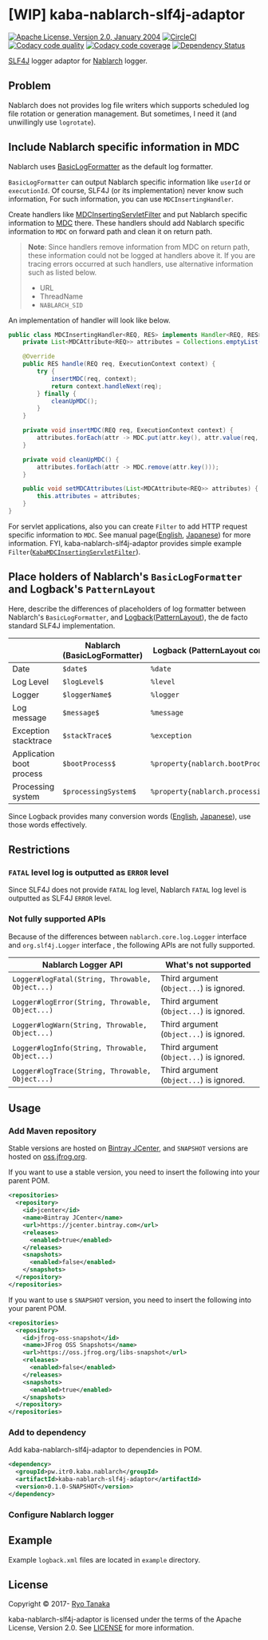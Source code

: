 # [WIP] kaba-nablarch-slf4j-adaptor

[![Apache License, Version 2.0, January 2004](https://img.shields.io/github/license/ryotan/kaba-nablarch-slf4j-adaptor.svg?style=flat)](http://www.apache.org/licenses/)
[![CircleCI](https://circleci.com/gh/ryotan/kaba-nablarch-slf4j-adaptor.svg?style=shield)](https://circleci.com/gh/ryotan/kaba-nablarch-slf4j-adaptor)
[![Codacy code quality](https://api.codacy.com/project/badge/grade/efb68232f2ff4302bae27935b897467d)](https://www.codacy.com?utm_source=github.com&utm_medium=referral&utm_content=ryotan/kaba-nablarch-slf4j-adaptor&utm_campaign=Badge_Grade)
[![Codacy code coverage](https://api.codacy.com/project/badge/coverage/efb68232f2ff4302bae27935b897467d)](https://www.codacy.com/app/ryotan/kaba-vault?utm_source=github.com&utm_medium=referral&utm_content=ryotan/kaba-vault&utm_campaign=Badge_Coverage)
[![Dependency Status](https://www.versioneye.com/user/projects/5888e09ec64626004e05780e/badge.svg)](https://www.versioneye.com/user/projects/573791b7a0ca35004baf9553)

[SLF4J](https://www.slf4j.org/) logger adaptor for [Nablarch](https://github.com/nablarch/nablarch) logger.

## Problem

Nablarch does not provides log file writers which supports scheduled log file rotation or generation management. But sometimes, I need it (and unwillingly use `logrotate`).


## Include Nablarch specific information in MDC

Nablarch uses [BasicLogFormatter](https://nablarch.github.io/docs/5u7/javadoc/nablarch/core/log/basic/BasicLogFormatter.html) as the default log formatter.

`BasicLogFormatter` can output Nablarch specific information like `userId` or `executionId`.
Of course, SLF4J (or its implementation) never know such information, For such information, you can use  `MDCInsertingHandler`.

Create handlers like [MDCInsertingServletFilter](https://logback.qos.ch/xref/ch/qos/logback/classic/helpers/MDCInsertingServletFilter.html) and put Nablarch specific information to [MDC](https://logback.qos.ch/manual/mdc.html) there.
These handlers should add Nablarch specific information to `MDC` on forward path and clean it on return path.

> **Note**: Since handlers remove information from MDC on return path, these information could not be logged at handlers above it.
>   If you are tracing errors occurred at such handlers, use alternative information such as listed below.
>   * URL
>   * ThreadName 
>   * `NABLARCH_SID`

An implementation of handler will look like below.

```java
public class MDCInsertingHandler<REQ, RES> implements Handler<REQ, RES> {
    private List<MDCAttribute<REQ>> attributes = Collections.emptyList();

    @Override
    public RES handle(REQ req, ExecutionContext context) {
        try {
            insertMDC(req, context);
            return context.handleNext(req);
        } finally {
            cleanUpMDC();
        }
    }

    private void insertMDC(REQ req, ExecutionContext context) {
        attributes.forEach(attr -> MDC.put(attr.key(), attr.value(req, context)));
    }

    private void cleanUpMDC() {
        attributes.forEach(attr -> MDC.remove(attr.key()));
    }

    public void setMDCAttributes(List<MDCAttribute<REQ>> attributes) {
        this.attributes = attributes;
    }
}
```

For servlet applications, also you can create `Filter` to add HTTP request specific information to `MDC`. See manual page([English](https://logback.qos.ch/manual/mdc.html#autoMDC), [Japanese](https://logback.qos.ch/manual/mdc_ja.html#autoMDC)) for more information.
FYI, kaba-nablarch-slf4j-adaptor provides simple example `Filter`([`KabaMDCInsertingServletFilter`](/src/main/java/pw/itr0/kaba/nablarch/slf4j/filter/KabaMDCInsertingServletFilter.java)).


## Place holders of Nablarch's `BasicLogFormatter` and Logback's `PatternLayout`

Here, describe the differences of placeholders of log formatter between Nablarch's `BasicLogFormatter`, and [Logback](https://logback.qos.ch/)([PatternLayout](https://logback.qos.ch/manual/layouts.html#ClassicPatternLayout)), the de facto standard SLF4J implementation.

|                           | Nablarch (BasicLogFormatter) | Logback (PatternLayout conversion)     |
|:--------------------------|------------------------------|----------------------------------------|
| Date                      | `$date$`                     | `%date`                                |
| Log Level                 | `$logLevel$`                 | `%level`                               |
| Logger                    | `$loggerName$`               | `%logger`                              |
| Log message               | `$message$`                  | `%message`                             |
| Exception stacktrace      | `$stackTrace$`               | `%exception`                           |
| Application boot process  | `$bootProcess$`              | `%property{nablarch.bootProcess}`      |
| Processing system         | `$processingSystem$`         | `%property{nablarch.processingSystem}` |

Since Logback provides many conversion words ([English](https://logback.qos.ch/manual/layouts.html#ClassicPatternLayout), [Japanese](https://logback.qos.ch/manual/layouts_ja.html#ClassicPatternLayout)), use those words effectively.


## Restrictions

### `FATAL` level log is outputted as `ERROR` level

Since SLF4J does not provide `FATAL` log level, Nablarch `FATAL` log level is outputted as SLF4J `ERROR` level.

### Not fully supported APIs

Because of the differences between `nablarch.core.log.Logger` interface and `org.slf4j.Logger` interface , the following APIs are not fully supported.

| Nablarch Logger API                               | What's not supported                     |
|---------------------------------------------------|------------------------------------------|
| `Logger#logFatal(String, Throwable, Object...)`   | Third argument (`Object...`) is ignored. |
| `Logger#logError(String, Throwable, Object...)`   | Third argument (`Object...`) is ignored. |
| `Logger#logWarn(String, Throwable, Object...)`    | Third argument (`Object...`) is ignored. |
| `Logger#logInfo(String, Throwable, Object...)`    | Third argument (`Object...`) is ignored. |
| `Logger#logTrace(String, Throwable, Object...)`   | Third argument (`Object...`) is ignored. |


## Usage

### Add Maven repository

Stable versions are hosted on [Bintray JCenter](https://jcenter.bintray.com),
and `SNAPSHOT` versions are hosted on [oss.jfrog.org](https://oss.jfrog.org/libs-snapshot).

If you want to use a stable version, you need to insert the following into your parent POM.

```xml
<repositories>
  <repository>
    <id>jcenter</id>
    <name>Bintray JCenter</name>
    <url>https://jcenter.bintray.com</url>
    <releases>
      <enabled>true</enabled>
    </releases>
    <snapshots>
      <enabled>false</enabled>
    </snapshots>
  </repository>
</repositories>
```

If you want to use s `SNAPSHOT` version, you need to insert the following into your parent POM.

```xml
<repositories>
  <repository>
    <id>jfrog-oss-snapshot</id>
    <name>JFrog OSS Snapshots</name>
    <url>https://oss.jfrog.org/libs-snapshot</url>
    <releases>
      <enabled>false</enabled>
    </releases>
    <snapshots>
      <enabled>true</enabled>
    </snapshots>
  </repository>
</repositories>
```

### Add to dependency

Add kaba-nablarch-slf4j-adaptor to dependencies in POM.

```xml
<dependency>
  <groupId>pw.itr0.kaba.nablarch</groupId>
  <artifactId>kaba-nablarch-slf4j-adaptor</artifactId>
  <version>0.1.0-SNAPSHOT</version>
</dependency>
```

### Configure Nablarch logger



## Example

Example `logback.xml` files are located in `example` directory.

## License

Copyright © 2017- [Ryo Tanaka](https://github.com/ryotan)

kaba-nablarch-slf4j-adaptor is licensed under the terms of the Apache License, Version 2.0. See [LICENSE](LICENSE) for more information.
